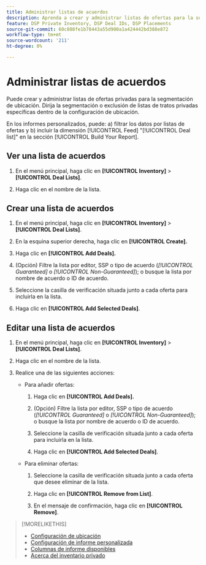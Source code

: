```yaml
---
title: Administrar listas de acuerdos
description: Aprenda a crear y administrar listas de ofertas para la segmentación de ubicaciones.
feature: DSP Private Inventory, DSP Deal IDs, DSP Placements
source-git-commit: 60c808fe1b78443a55d900a1a424442bd388e872
workflow-type: tm+mt
source-wordcount: '211'
ht-degree: 0%

---
```


# Administrar listas de acuerdos

<!-- Will later add fct for On-Demand deals, too, so keep title generic. Later add "DSP On Demand Inventory to feature metadata -->

Puede crear y administrar listas de ofertas privadas para la segmentación de ubicación. Dirija la segmentación o exclusión de listas de tratos privadas específicas dentro de la configuración de ubicación.

En los informes personalizados, puede: a) filtrar los datos por listas de ofertas y b) incluir la dimensión [!UICONTROL Feed] &quot;[!UICONTROL Deal list]&quot; en la sección [!UICONTROL Build Your Report].

<!--
What's New:  

In custom reports, you can now a) filter data by deal lists and deals and b) include the [!UICONTROL Feed] dimensions "[!UICONTROL Deal list]" and "[!UICONTROL Deal]" in the [!UICONTROL Build Your Report] section.
-->

## Ver una lista de acuerdos

1. En el menú principal, haga clic en **[!UICONTROL Inventory]** > **[!UICONTROL Deal Lists]**.

1. Haga clic en el nombre de la lista.

## Crear una lista de acuerdos

1. En el menú principal, haga clic en **[!UICONTROL Inventory]** > **[!UICONTROL Deal Lists]**.

1. En la esquina superior derecha, haga clic en **[!UICONTROL Create].**

1. Haga clic en **[!UICONTROL Add Deals].**

1. (Opción) Filtre la lista por editor, SSP o tipo de acuerdo (*[!UICONTROL Guaranteed]* o *[!UICONTROL Non-Guaranteed]*); o busque la lista por nombre de acuerdo o ID de acuerdo.

1. Seleccione la casilla de verificación situada junto a cada oferta para incluirla en la lista.

1. Haga clic en **[!UICONTROL Add Selected Deals]**.

## Editar una lista de acuerdos

1. En el menú principal, haga clic en **[!UICONTROL Inventory]** > **[!UICONTROL Deal Lists]**.

1. Haga clic en el nombre de la lista.

1. Realice una de las siguientes acciones:

   * Para añadir ofertas:

      1. Haga clic en **[!UICONTROL Add Deals].**

      1. (Opción) Filtre la lista por editor, SSP o tipo de acuerdo (*[!UICONTROL Guaranteed]* o *[!UICONTROL Non-Guaranteed]*); o busque la lista por nombre de acuerdo o ID de acuerdo.

      1. Seleccione la casilla de verificación situada junto a cada oferta para incluirla en la lista.

      1. Haga clic en **[!UICONTROL Add Selected Deals]**.

   * Para eliminar ofertas:

      1. Seleccione la casilla de verificación situada junto a cada oferta que desee eliminar de la lista.

      1. Haga clic en **[!UICONTROL Remove from List]**.

      1. En el mensaje de confirmación, haga clic en **[!UICONTROL Remove]**.

>[!MORELIKETHIS]
>
>* [Configuración de ubicación](/help/dsp/campaign-management/placements/placement-settings.md)
>* [Configuración de informe personalizada](/help/dsp/reports/report-settings.md)
>* [Columnas de informe disponibles](/help/dsp/reports/report-columns.md)
>* [Acerca del inventario privado](/help/dsp/inventory/private-inventory-about.md)
